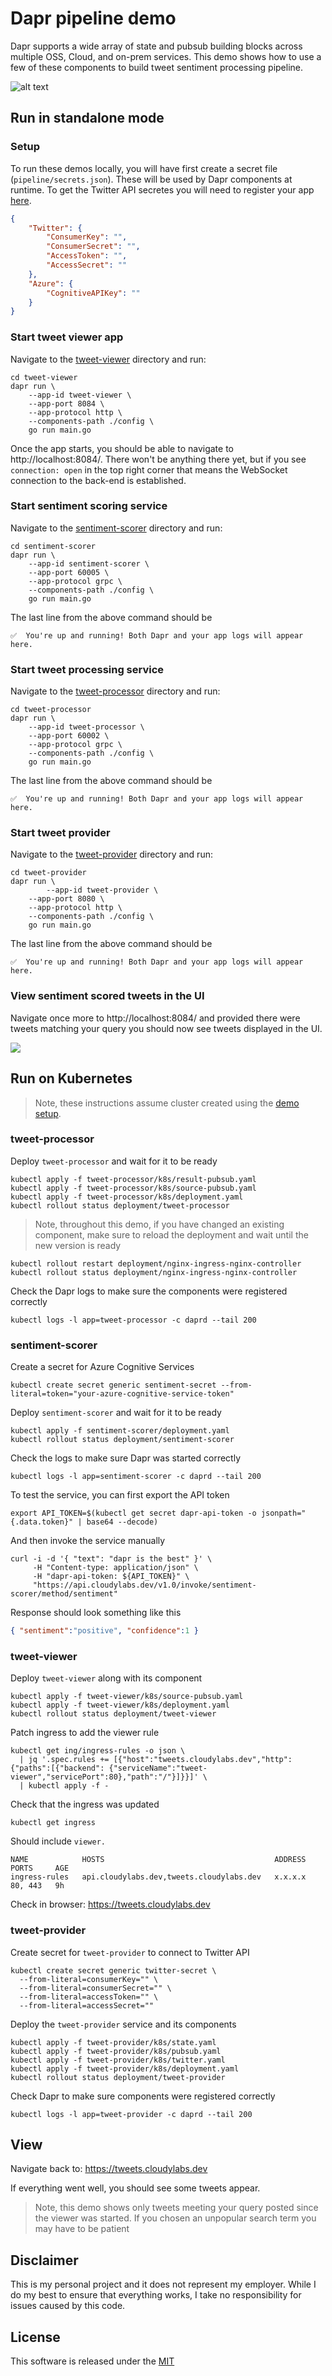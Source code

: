 # Dapr pipeline demo 

Dapr supports a wide array of state and pubsub building blocks across multiple OSS, Cloud, and on-prem services. This demo shows how to use a few of these components to build tweet sentiment processing pipeline.

![alt text](./img/overview.png "Pipeline Overview")


## Run in standalone mode

### Setup 

To run these demos locally, you will have first create a secret file (`pipeline/secrets.json`). These will be used by Dapr components at runtime. To get the Twitter API secretes you will need to register your app [here](https://developer.twitter.com/en/apps/create).

```json
{
    "Twitter": {
        "ConsumerKey": "",
        "ConsumerSecret": "",
        "AccessToken": "",
        "AccessSecret": ""
    },
    "Azure": {
        "CognitiveAPIKey": ""
    }
}
```


### Start tweet viewer app 

Navigate to the [tweet-viewer](./tweet-viewer) directory and run:

```shell
cd tweet-viewer
dapr run \
    --app-id tweet-viewer \
    --app-port 8084 \
    --app-protocol http \
    --components-path ./config \
    go run main.go
```

Once the app starts, you should be able to navigate to http://localhost:8084/. There won't be anything there yet, but if you see `connection: open` in the top right corner that means the WebSocket connection to the back-end is established. 


### Start sentiment scoring service 

Navigate to the [sentiment-scorer](./sentiment-scorer) directory and run:

```shell
cd sentiment-scorer
dapr run \
    --app-id sentiment-scorer \
    --app-port 60005 \
    --app-protocol grpc \
    --components-path ./config \
    go run main.go
```

The last line from the above command should be

```shell
✅  You're up and running! Both Dapr and your app logs will appear here.
```

### Start tweet processing service 

Navigate to the [tweet-processor](./tweet-processor) directory and run:

```shell
cd tweet-processor
dapr run \
    --app-id tweet-processor \
    --app-port 60002 \
    --app-protocol grpc \
    --components-path ./config \
    go run main.go
```

The last line from the above command should be

```shell
✅  You're up and running! Both Dapr and your app logs will appear here.
```


### Start tweet provider

Navigate to the [tweet-provider](./tweet-provider) directory and run:

```shell
cd tweet-provider
dapr run \
		--app-id tweet-provider \
    --app-port 8080 \
    --app-protocol http \
    --components-path ./config \
    go run main.go
```

The last line from the above command should be

```shell
✅  You're up and running! Both Dapr and your app logs will appear here.
```

### View sentiment scored tweets in the UI 

Navigate once more to http://localhost:8084/ and provided there were tweets matching your query you should now see tweets displayed in the UI. 

![](./img/ui.png)


## Run on Kubernetes 

> Note, these instructions assume cluster created using the [demo setup](../setup).

### tweet-processor

Deploy `tweet-processor` and wait for it to be ready

```shell
kubectl apply -f tweet-processor/k8s/result-pubsub.yaml
kubectl apply -f tweet-processor/k8s/source-pubsub.yaml
kubectl apply -f tweet-processor/k8s/deployment.yaml
kubectl rollout status deployment/tweet-processor
```

> Note, throughout this demo, if you have changed an existing component, make sure to reload the deployment and wait until the new version is ready

```shell
kubectl rollout restart deployment/nginx-ingress-nginx-controller
kubectl rollout status deployment/nginx-ingress-nginx-controller
```

Check the Dapr logs to make sure the components were registered correctly 

```shell
kubectl logs -l app=tweet-processor -c daprd --tail 200
```

### sentiment-scorer

Create a secret for Azure Cognitive Services

```shell
kubectl create secret generic sentiment-secret --from-literal=token="your-azure-cognitive-service-token"
```

Deploy `sentiment-scorer` and wait for it to be ready 

```shell
kubectl apply -f sentiment-scorer/deployment.yaml
kubectl rollout status deployment/sentiment-scorer
```

Check the logs to make sure Dapr was started correctly 

```shell
kubectl logs -l app=sentiment-scorer -c daprd --tail 200
```

To test the service, you can first export the API token

```shell
export API_TOKEN=$(kubectl get secret dapr-api-token -o jsonpath="{.data.token}" | base64 --decode)
```

And then invoke the service manually

```shell
curl -i -d '{ "text": "dapr is the best" }' \
     -H "Content-type: application/json" \
     -H "dapr-api-token: ${API_TOKEN}" \
     "https://api.cloudylabs.dev/v1.0/invoke/sentiment-scorer/method/sentiment"
```

Response should look something like this 

```json 
{ "sentiment":"positive", "confidence":1 }
```


### tweet-viewer

Deploy `tweet-viewer` along with its component

```shell
kubectl apply -f tweet-viewer/k8s/source-pubsub.yaml
kubectl apply -f tweet-viewer/k8s/deployment.yaml
kubectl rollout status deployment/tweet-viewer
```

Patch ingress to add the viewer rule

```shell
kubectl get ing/ingress-rules -o json \
  | jq '.spec.rules += [{"host":"tweets.cloudylabs.dev","http":{"paths":[{"backend": {"serviceName":"tweet-viewer","servicePort":80},"path":"/"}]}}]' \
  | kubectl apply -f -
```

Check that the ingress was updated 

```shell
kubectl get ingress
```

Should include `viewer.`

```shell
NAME            HOSTS                                      ADDRESS   PORTS     AGE
ingress-rules   api.cloudylabs.dev,tweets.cloudylabs.dev   x.x.x.x   80, 443   9h
```

Check in browser: https://tweets.cloudylabs.dev

### tweet-provider

Create secret for `tweet-provider` to connect to Twitter API 

```shell
kubectl create secret generic twitter-secret \
  --from-literal=consumerKey="" \
  --from-literal=consumerSecret="" \
  --from-literal=accessToken="" \
  --from-literal=accessSecret=""
```

Deploy the `tweet-provider` service and its components

```shell
kubectl apply -f tweet-provider/k8s/state.yaml
kubectl apply -f tweet-provider/k8s/pubsub.yaml
kubectl apply -f tweet-provider/k8s/twitter.yaml
kubectl apply -f tweet-provider/k8s/deployment.yaml
kubectl rollout status deployment/tweet-provider
```

Check Dapr to make sure components were registered correctly 

```shell
kubectl logs -l app=tweet-provider -c daprd --tail 200
```

## View

Navigate back to: https://tweets.cloudylabs.dev

If everything went well, you should see some tweets appear. 

> Note, this demo shows only tweets meeting your query posted since the viewer was started. If you chosen an unpopular search term you may have to be patient

## Disclaimer

This is my personal project and it does not represent my employer. While I do my best to ensure that everything works, I take no responsibility for issues caused by this code.

## License

This software is released under the [MIT](../LICENSE)
